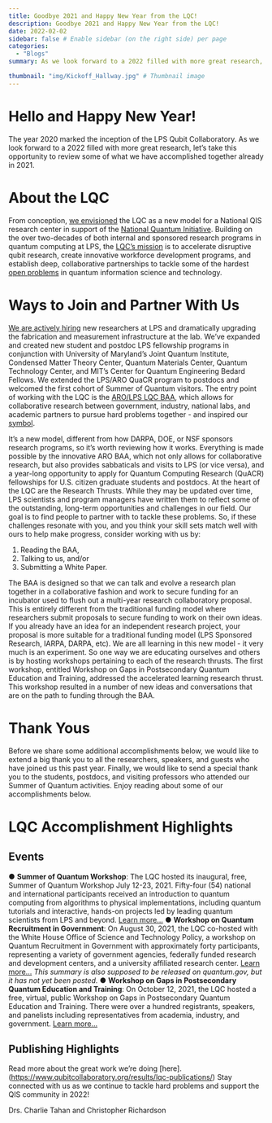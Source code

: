 ```yaml
---
title: Goodbye 2021 and Happy New Year from the LQC!
description: Goodbye 2021 and Happy New Year from the LQC!
date: 2022-02-02
sidebar: false # Enable sidebar (on the right side) per page
categories:
  - "Blogs"
summary: As we look forward to a 2022 filled with more great research, let’s take this opportunity to review some of what we have accomplished together already in 2021.

thumbnail: "img/Kickoff_Hallway.jpg" # Thumbnail image
---
```

# Hello and Happy New Year! 

The year 2020 marked the inception of the LPS Qubit Collaboratory. As we look forward to a 2022 filled with more great research, let’s take this opportunity to review some of what we have accomplished together already in 2021. 

# About the LQC
From conception, [we envisioned](https://www.qubitcollaboratory.org/news/lps-announces-first-ever-qubit-collaboratory/) the LQC as a new model for a National QIS research center in support of the [National Quantum Initiative](https://www.quantum.com/). Building on the over two-decades of both internal and sponsored research programs in quantum computing at LPS, the [LQC’s mission](https://www.qubitcollaboratory.org/about/how-the-lps-qubit-collaboratory-works/) is to accelerate disruptive qubit research, create innovative workforce development programs, and establish deep, collaborative partnerships to tackle some of the hardest [open problems](https://www.qubitcollaboratory.org/engage/lqc-open-baa/) in quantum information science and technology. 

# Ways to Join and Partner With Us
[We are actively hiring](https://www.qubitcollaboratory.org/people/lqc-open-positions/) new researchers at LPS and dramatically upgrading the fabrication and measurement infrastructure at the lab. We’ve expanded and created new student and postdoc LPS fellowship programs in conjunction with University of Maryland’s Joint Quantum Institute, Condensed Matter Theory Center, Quantum Materials Center, Quantum Technology Center, and MIT’s Center for Quantum Engineering Bedard Fellows. We extended the LPS/ARO QuaCR program to postdocs and welcomed the first cohort of Summer of Quantum visitors. The entry point of working with the LQC is the [ARO/LPS LQC BAA](https://www.qubitcollaboratory.org/engage/lqc-open-baa/), which allows for collaborative research between government, industry, national labs, and academic partners to pursue hard problems together - and inspired our [symbol](https://www.qubitcollaboratory.org/about/about-the-lps-qubit-collaboratory/). 

It’s a new model, different from how DARPA, DOE, or NSF sponsors research programs, so it’s worth reviewing how it works. Everything is made possible by the innovative ARO BAA, which not only allows for collaborative research, but also provides sabbaticals and visits to LPS (or vice versa), and a year-long opportunity to apply for Quantum Computing Research (QuACR) fellowships for U.S. citizen graduate students and postdocs. At the heart of the LQC are the Research Thrusts. While they may be updated over time, LPS scientists and program managers have written them to reflect some of the outstanding, long-term opportunities and challenges in our field. Our goal is to find people to partner with to tackle these problems. So, if these challenges resonate with you, and you think your skill sets match well with ours to help make progress, consider working with us by:
1.	Reading the BAA,
2.	Talking to us, and/or
3.	Submitting a White Paper. 

The BAA is designed so that we can talk and evolve a research plan together in a collaborative fashion and work to secure funding for an incubator used to flush out a multi-year research collaboratory proposal. This is entirely different from the traditional funding model where researchers submit proposals to secure funding to work on their own ideas. If you already have an idea for an independent research project, your proposal is more suitable for a traditional funding model (LPS Sponsored Research, IARPA, DARPA, etc). We are all learning in this new model - it very much is an experiment. So one way we are educating ourselves and others is by hosting workshops pertaining to each of the research thrusts. The first workshop, entitled Workshop on Gaps in Postsecondary Quantum Education and Training, addressed the accelerated learning research thrust. This workshop resulted in a number of new ideas and conversations that are on the path to funding through the BAA.

# Thank Yous
Before we share some additional accomplishments below, we would like to extend a big thank you to all the researchers, speakers, and guests who have joined us this past year. Finally, we would like to send a special thank you to the students, postdocs, and visiting professors who attended our Summer of Quantum activities. Enjoy reading about some of our accomplishments below. 

# LQC Accomplishment Highlights

## Events
●	**Summer of Quantum Workshop**: The LQC hosted its inaugural, free, Summer of Quantum Workshop July 12-23, 2021. Fifty-four (54) national and international participants received an introduction to quantum computing from algorithms to physical implementations, including quantum tutorials and interactive, hands-on projects led by leading quantum scientists from LPS and beyond. [Learn more...](https://www.qubitcollaboratory.org/news/summer-of-quantum-recap/) 
●	**Workshop on Quantum Recruitment in Government**: On August 30, 2021, the LQC co-hosted with the White House Office of Science and Technology Policy,  a workshop on Quantum Recruitment in Government with approximately forty participants, representing a variety of government agencies, federally funded research and development centers, and a university affiliated research center. [Learn more...](https://www.qubitcollaboratory.org/news/quantum-recruitment-in-government/)
*This summary is also supposed to be released on quantum.gov, but it has not yet been posted.*
●	**Workshop on Gaps in Postsecondary Quantum Education and Training**: On October 12, 2021, the LQC hosted a free, virtual, public Workshop on Gaps in Postsecondary Quantum Education and Training. There were over a hundred registrants, speakers, and panelists including representatives from academia, industry, and government. [Learn more...](https://www.qubitcollaboratory.org/news/synopsis-of-the-workshop-on-gaps-in-postsecondary-quantum-education-and-training/)

## Publishing Highlights
Read more about the great work we’re doing [here].(https://www.qubitcollaboratory.org/results/lqc-publications/) 
Stay connected with us as we continue to tackle hard problems and support the QIS community in 2022!

Drs. Charlie Tahan and Christopher Richardson
